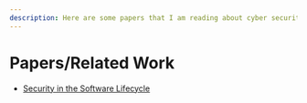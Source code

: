 ```yaml
---
description: Here are some papers that I am reading about cyber security.
---
```


# Papers/Related Work

* [Security in the Software Lifecycle](https://resources.sei.cmu.edu/library/asset-view.cfm?assetid=52112)

